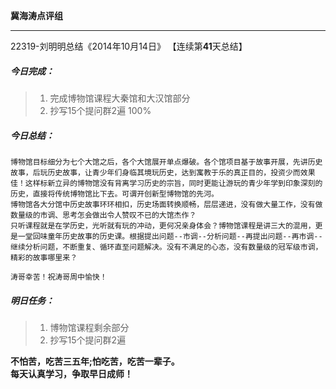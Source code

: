 **冀海涛点评组**

------

22319-刘明明总结《2014年10月14日》
【连续第**41**天总结】

##### __今日完成：__
>1. 完成博物馆课程大秦馆和大汉馆部分
>2. 抄写15个提问群2遍 100%

##### __今日总结：__
    博物馆目标细分为七个大馆之后，各个大馆展开单点爆破。各个馆项目基于故事开展，先讲历史故事，后玩历史故事，让青少年们身临其境玩历史，达到寓教于乐的真正目的，投资少而效果佳！这样标新立异的博物馆没有背离学习历史的宗旨，同时更能让游玩的青少年学到印象深刻的历史，直接将传统博物馆比下去。可谓开创新型博物馆的先河。
    博物馆各大分馆中历史故事环环相扣，历史场面转换顺畅，层层递进，没有做大量工作，没有做数量级的市调、思考怎会做出令人赞叹不已的大馆杰作？
    只听课程就是在学历史，光听就有玩的冲动，更何况亲身体会？博物馆课程是讲三大的混用，更是一堂回味童年历史故事的历史课。根据提出问题--市调--分析问题--再提出问题--再市调--继续分析问题，不断重复、循环直至问题解决。没有不满足的心态，没有数量级的冠军级市调，精彩的故事哪里来？
    
    涛哥幸苦！祝涛哥周中愉快！
##### __明日任务：__
>1. 博物馆课程剩余部分
>2. 抄写15个提问群2遍

**不怕苦，吃苦三五年;怕吃苦，吃苦一辈子。**  
**每天认真学习，争取早日成师！**